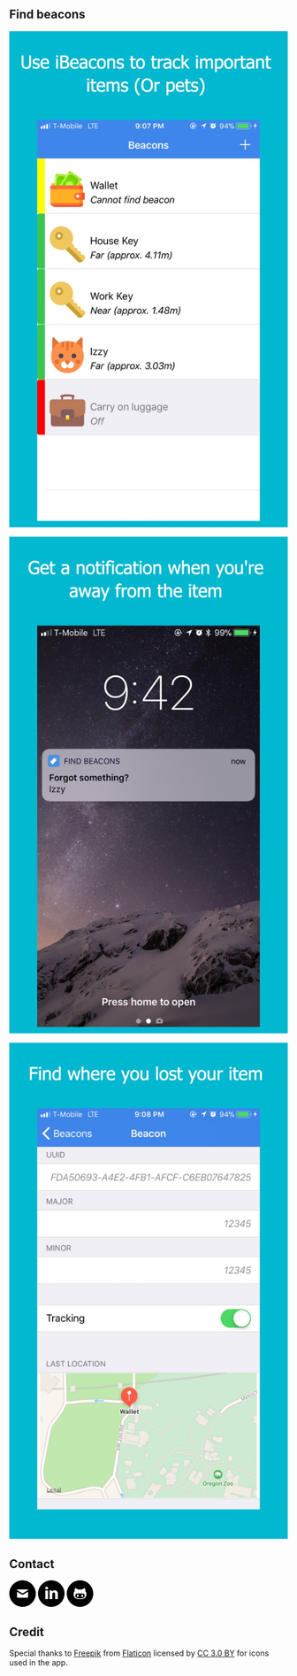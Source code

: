 ## Find beacons

![demo1](/Images/img1.jpg)

![demo2](/Images/img2.jpg)

![demo3](/Images/img3.jpg)


## Contact

[![alt text][1.1]][1]
[![alt text][1.2]][2]
[![alt text][1.3]][3]

## Credit

Special thanks to [Freepik](http://www.freepik.com) from [Flaticon](http://www.flaticon.com) licensed by [CC 3.0 BY](http://creativecommons.org/licenses/by/3.0) for icons used in the app.


[1]: mailto:dsong127@gmail.com
[2]: https://www.linkedin.com/in/danielsong12/
[3]: https://github.com/dsong127

[1.1]: Images/mail.png
[1.2]: Images/linkedin.png
[1.3]: Images/github.png

[freepikLink]: http://www.freepik.com
[flaticonLink]: http://www.flaticon.com
[entypoLink]: http://www.entypo.com



